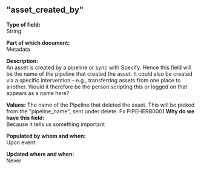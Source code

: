 ## "asset_created_by"

**Type of field:**  
String  

**Part of which document:**  
Metadata

**Description:**  
An asset is created by a pipeline or sync with Specify. Hence this field will be the name of the pipeline that created the asset. It could also be created via a specific intervention - e.g., transferring assets from one place to another. Would it therefore be the person scripting this or logged on that appears as a name here?

**Values:**
The name of the Pipeline that deleted the asset. This will be picked from the "pipeline_name", sent under delete.
Fx PIPEHERB0001
**Why do we have this field:**  
Because it tells us something important  

**Populated by whom and when:**  
Upon event

**Updated where and when:**  
Never
